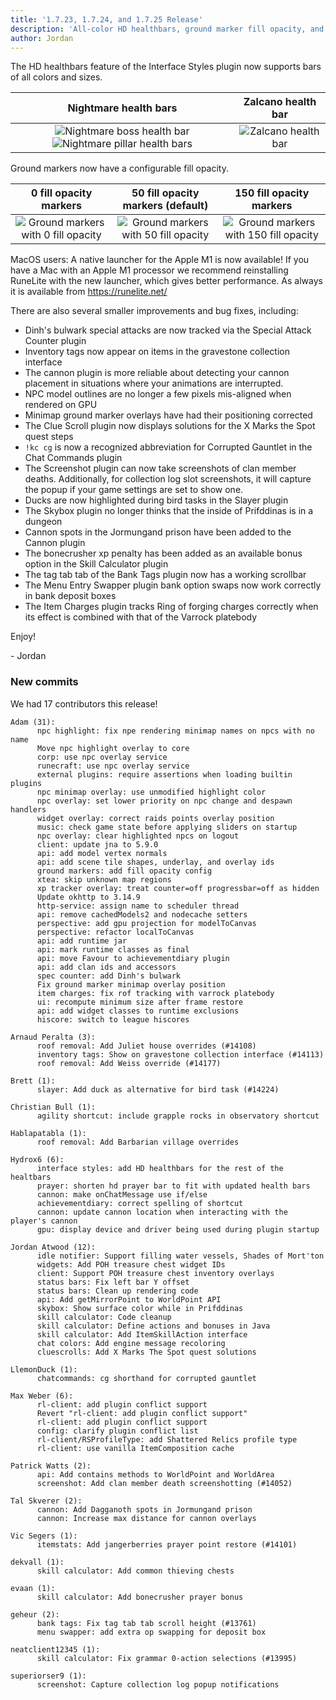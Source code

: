```yaml
---
title: '1.7.23, 1.7.24, and 1.7.25 Release'
description: 'All-color HD healthbars, ground marker fill opacity, and Apple M1 launcher'
author: Jordan
---
```


The HD healthbars feature of the Interface Styles plugin now supports bars of all colors and sizes.

|                                                                        Nightmare health bars                                                                         |                           Zalcano health bar                           |
| :------------------------------------------------------------------------------------------------------------------------------------------------------------------: | :--------------------------------------------------------------------: |
| ![Nightmare boss health bar](/img/blog/1.7.25-Release/nightmare-health-bar1.png) ![Nightmare pillar health bars](/img/blog/1.7.25-Release/nightmare-health-bar2.png) | ![Zalcano health bar](/img/blog/1.7.25-Release/zalcano-health-bar.png) |

Ground markers now have a configurable fill opacity.

|                                  0 fill opacity markers                                   |                              50 fill opacity markers (default)                              |                                   150 fill opacity markers                                    |
| :---------------------------------------------------------------------------------------: | :-----------------------------------------------------------------------------------------: | :-------------------------------------------------------------------------------------------: |
| ![Ground markers with 0 fill opacity](/img/blog/1.7.25-Release/ground-markers-0-fill.png) | ![Ground markers with 50 fill opacity](/img/blog/1.7.25-Release/ground-markers-50-fill.png) | ![Ground markers with 150 fill opacity](/img/blog/1.7.25-Release/ground-markers-150-fill.png) |

MacOS users: A native launcher for the Apple M1 is now available! If you have a Mac with an Apple M1
processor we recommend reinstalling RuneLite with the new launcher, which gives better performance.
As always it is available from <https://runelite.net/>

There are also several smaller improvements and bug fixes, including:

- Dinh's bulwark special attacks are now tracked via the Special Attack Counter plugin
- Inventory tags now appear on items in the gravestone collection interface
- The cannon plugin is more reliable about detecting your cannon placement in situations where your
  animations are interrupted.
- NPC model outlines are no longer a few pixels mis-aligned when rendered on GPU
- Minimap ground marker overlays have had their positioning corrected
- The Clue Scroll plugin now displays solutions for the X Marks the Spot quest steps
- `!kc cg` is now a recognized abbreviation for Corrupted Gauntlet in the Chat Commands plugin
- The Screenshot plugin can now take screenshots of clan member deaths. Additionally, for collection
  log slot screenshots, it will capture the popup if your game settings are set to show one.
- Ducks are now highlighted during bird tasks in the Slayer plugin
- The Skybox plugin no longer thinks that the inside of Prifddinas is in a dungeon
- Cannon spots in the Jormungand prison have been added to the Cannon plugin
- The bonecrusher xp penalty has been added as an available bonus option in the Skill Calculator
  plugin
- The tag tab tab of the Bank Tags plugin now has a working scrollbar
- The Menu Entry Swapper plugin bank option swaps now work correctly in bank deposit boxes
- The Item Charges plugin tracks Ring of forging charges correctly when its effect is combined with
  that of the Varrock platebody

Enjoy!

\- Jordan

### New commits

We had 17 contributors this release!

```
Adam (31):
      npc highlight: fix npe rendering minimap names on npcs with no name
      Move npc highlight overlay to core
      corp: use npc overlay service
      runecraft: use npc overlay service
      external plugins: require assertions when loading builtin plugins
      npc minimap overlay: use unmodified highlight color
      npc overlay: set lower priority on npc change and despawn handlers
      widget overlay: correct raids points overlay position
      music: check game state before applying sliders on startup
      npc overlay: clear highlighted npcs on logout
      client: update jna to 5.9.0
      api: add model vertex normals
      api: add scene tile shapes, underlay, and overlay ids
      ground markers: add fill opacity config
      xtea: skip unknown map regions
      xp tracker overlay: treat counter=off progressbar=off as hidden
      Update okhttp to 3.14.9
      http-service: assign name to scheduler thread
      api: remove cachedModels2 and nodecache setters
      perspective: add gpu projection for modelToCanvas
      perspective: refactor localToCanvas
      api: add runtime jar
      api: mark runtime classes as final
      api: move Favour to achievementdiary plugin
      api: add clan ids and accessors
      spec counter: add Dinh's bulwark
      Fix ground marker minimap overlay position
      item charges: fix rof tracking with varrock platebody
      ui: recompute minimum size after frame restore
      api: add widget classes to runtime exclusions
      hiscore: switch to league hiscores

Arnaud Peralta (3):
      roof removal: Add Juliet house overrides (#14108)
      inventory tags: Show on gravestone collection interface (#14113)
      roof removal: Add Weiss override (#14177)

Brett (1):
      slayer: Add duck as alternative for bird task (#14224)

Christian Bull (1):
      agility shortcut: include grapple rocks in observatory shortcut

Hablapatabla (1):
      roof removal: Add Barbarian village overrides

Hydrox6 (6):
      interface styles: add HD healthbars for the rest of the healtbars
      prayer: shorten hd prayer bar to fit with updated health bars
      cannon: make onChatMessage use if/else
      achievementdiary: correct spelling of shortcut
      cannon: update cannon location when interacting with the player's cannon
      gpu: display device and driver being used during plugin startup

Jordan Atwood (12):
      idle notifier: Support filling water vessels, Shades of Mort'ton
      widgets: Add POH treasure chest widget IDs
      client: Support POH treasure chest inventory overlays
      status bars: Fix left bar Y offset
      status bars: Clean up rendering code
      api: Add getMirrorPoint to WorldPoint API
      skybox: Show surface color while in Prifddinas
      skill calculator: Code cleanup
      skill calculator: Define actions and bonuses in Java
      skill calculator: Add ItemSkillAction interface
      chat colors: Add engine message recoloring
      cluescrolls: Add X Marks The Spot quest solutions

LlemonDuck (1):
      chatcommands: cg shorthand for corrupted gauntlet

Max Weber (6):
      rl-client: add plugin conflict support
      Revert "rl-client: add plugin conflict support"
      rl-client: add plugin conflict support
      config: clarify plugin conflict list
      rl-client/RSProfileType: add Shattered Relics profile type
      rl-client: use vanilla ItemComposition cache

Patrick Watts (2):
      api: Add contains methods to WorldPoint and WorldArea
      screenshot: Add clan member death screenshotting (#14052)

Tal Skverer (2):
      cannon: Add Dagganoth spots in Jormungand prison
      cannon: Increase max distance for cannon overlays

Vic Segers (1):
      itemstats: Add jangerberries prayer point restore (#14101)

dekvall (1):
      skill calculator: Add common thieving chests

evaan (1):
      skill calculator: Add bonecrusher prayer bonus

geheur (2):
      bank tags: Fix tag tab tab scroll height (#13761)
      menu swapper: add extra op swapping for deposit box

neatclient12345 (1):
      skill calculator: Fix grammar 0-action selections (#13995)

superiorser9 (1):
      screenshot: Capture collection log popup notifications
```
